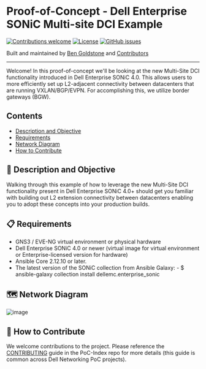 # Proof-of-Concept - Dell Enterprise SONiC Multi-site DCI Example


[![Contributions welcome](https://img.shields.io/badge/contributions-welcome-orange.svg)](#-how-to-contribute)
[![License](https://img.shields.io/badge/license-MIT-blue.svg)](https://github.com/Dell-Networking/PoC-DCI-Multisite-DES/blob/main/LICENSE.md)
[![GitHub issues](https://img.shields.io/github/issues/Dell-Networking/PoC-DCI-Multisite-DES)](https://github.com/Dell-Networking/PoC-DCI-Multisite-DES/issues)

Built and maintained by [Ben Goldstone](https://github.com/benjamingoldstone/) and [Contributors](https://github.com/Dell-Networking/PoC-DCI-Multisite-DES/graphs/contributors)

------------------

Welcome! In this proof-of-concept we'll be looking at the new Multi-Site DCI functionality introduced in Dell Enterprise SONiC 4.0. This allows users to more efficiently set up L2-adjacent connectivity between datacenters that are running VXLAN/BGP/EVPN. For accomplishing this, we utilize border gateways (BGW).

## Contents

- [Description and Objective](#-description-and-objective)
- [Requirements](#-requirements)
- [Network Diagram](#-network-diagram)
- [How to Contribute](#-how-to-contribute)


## 🚀 Description and Objective

Walking through this example of how to leverage the new Multi-Site DCI functionality present in Dell Enterprise SONiC 4.0+ should get you familiar with building out L2 extension connectivity between datacenters enabling you to adopt these concepts into your production builds.


## 📋 Requirements

  * GNS3 / EVE-NG virtual environment or physical hardware
  * Dell Enterprise SONiC 4.0 or newer (virtual image for virtual environment or Enterprise-licensed version for hardware)
  * Ansible Core 2.12.10 or later.
  * The latest version of the SONiC collection from Ansible Galaxy:
		  - $ ansible-galaxy collection install dellemc.enterprise_sonic
## 🗺️ Network Diagram
![image](https://github.com/dcromie/PoC-DCI-Multisite-DES/assets/75340463/2cdc0a66-45d3-46fd-a319-e179ab452ad9)


## 👏 How to Contribute

We welcome contributions to the project. Please reference the [CONTRIBUTING](https://github.com/Dell-Networking/PoC-Index/blob/main/CONTRIBUTING.md) guide in the PoC-Index repo for more details (this guide is common across Dell Networking PoC projects).



